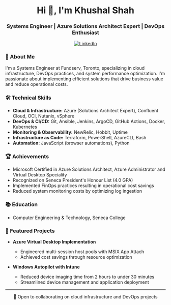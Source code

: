 <h1 align="center">Hi 👋, I'm Khushal Shah</h1>
<h3 align="center">Systems Engineer | Azure Solutions Architect Expert | DevOps Enthusiast</h3>

<p align="center">
  <a href="https://linkedin.com/in/shahkhushal">
    <img src="https://img.shields.io/badge/-LINKEDIN-blue?style=flat&logo=Linkedin&logoColor=white" alt="LinkedIn"/>
  </a>
</p>

### 🚀 About Me

I'm a Systems Engineer at Fundserv, Toronto, specializing in cloud infrastructure, DevOps practices, and system performance optimization. I'm passionate about implementing efficient solutions that drive business value and reduce operational costs.

### 🛠️ Technical Skills

- **Cloud & Infrastructure:** Azure (Solutions Architect Expert), Confluent Cloud, OCI, Nutanix, vSphere
- **DevOps & CI/CD:** Git, Ansible, Jenkins, ArgoCD, GitHub Actions, Docker, Kubernetes
- **Monitoring & Observability:** NewRelic, Hobbit, Uptime
- **Infrastructure as Code:** Terraform, PowerShell, AzureCLI, Bash
- **Automation:** JavaScript (browser automations), Python

### 🏆 Achievements

- Microsoft Certified in Azure Solutions Architect, Azure Administrator and Virtual Desktop Speciality
- Recognized on Seneca President's Honour List (4.0 GPA)
- Implemented FinOps practices resulting in operational cost savings
- Reduced system monitoring costs by optimizing log ingestion

### 📚 Education

- Computer Engineering & Technology, Seneca College

### 🌟 Featured Projects

- **Azure Virtual Desktop Implementation**
  - Engineered multi-session host pools with MSIX App Attach
  - Achieved cost savings through resource optimization

- **Windows Autopilot with Intune**
  - Reduced device imaging time from 2 hours to under 30 minutes
  - Streamlined device management and application deployment

---

<p align="center">💼 Open to collaborating on cloud infrastructure and DevOps projects</p>
